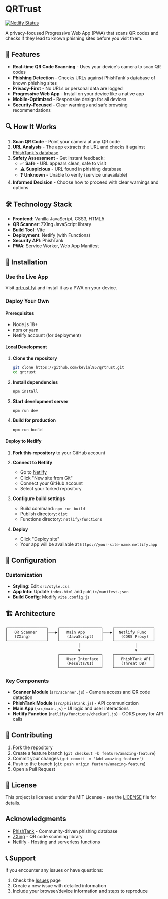 # QRTrust

[![Netlify Status](https://api.netlify.com/api/v1/badges/b6e5435d-23a4-40d8-8397-17f60b803dc8/deploy-status)](https://app.netlify.com/projects/qrtrust/deploys)

A privacy-focused Progressive Web App (PWA) that scans QR codes and checks if they lead to known phishing sites before you visit them.

## 🚀 Features

- **Real-time QR Code Scanning** - Uses your device's camera to scan QR codes
- **Phishing Detection** - Checks URLs against PhishTank's database of known phishing sites
- **Privacy-First** - No URLs or personal data are logged
- **Progressive Web App** - Install on your device like a native app
- **Mobile-Optimized** - Responsive design for all devices
- **Security-Focused** - Clear warnings and safe browsing recommendations

## 🔍 How It Works

1. **Scan QR Code** - Point your camera at any QR code
2. **URL Analysis** - The app extracts the URL and checks it against [PhishTank's database](https://phishtank.org)
3. **Safety Assessment** - Get instant feedback:
   - ✅ **Safe** - URL appears clean, safe to visit
   - ⚠️ **Suspicious** - URL found in phishing database
   - ❓ **Unknown** - Unable to verify (service unavailable)
4. **Informed Decision** - Choose how to proceed with clear warnings and options

## 🛠️ Technology Stack

- **Frontend**: Vanilla JavaScript, CSS3, HTML5
- **QR Scanner**: ZXing JavaScript library
- **Build Tool**: Vite
- **Deployment**: Netlify (with Functions)
- **Security API**: PhishTank
- **PWA**: Service Worker, Web App Manifest

## 📱 Installation

### Use the Live App
Visit [qrtrust.fyi](https://qrtrust.fyi) and install it as a PWA on your device.

### Deploy Your Own

#### Prerequisites
- Node.js 18+ 
- npm or yarn
- Netlify account (for deployment)

#### Local Development

1. **Clone the repository**
   ```bash
   git clone https://github.com/kevinl95/qrtrust.git
   cd qrtrust
   ```

2. **Install dependencies**
   ```bash
   npm install
   ```

3. **Start development server**
   ```bash
   npm run dev
   ```

4. **Build for production**
   ```bash
   npm run build
   ```

#### Deploy to Netlify

1. **Fork this repository** to your GitHub account

2. **Connect to Netlify**
   - Go to [Netlify](https://netlify.com)
   - Click "New site from Git"
   - Connect your GitHub account
   - Select your forked repository

3. **Configure build settings**
   - Build command: `npm run build`
   - Publish directory: `dist`
   - Functions directory: `netlify/functions`

4. **Deploy**
   - Click "Deploy site"
   - Your app will be available at `https://your-site-name.netlify.app`


## 🔧 Configuration


### Customization
- **Styling**: Edit `src/style.css`
- **App Info**: Update `index.html` and `public/manifest.json`
- **Build Config**: Modify `vite.config.js`

## 🏗️ Architecture

```
┌─────────────────┐    ┌──────────────────┐    ┌─────────────────┐
│   QR Scanner    │───▶│   Main App       │───▶│  Netlify Func   │
│   (ZXing)       │    │   (JavaScript)   │    │   (CORS Proxy)  │
└─────────────────┘    └──────────────────┘    └─────────────────┘
                                │                        │
                                ▼                        ▼
                       ┌──────────────────┐    ┌─────────────────┐
                       │   User Interface │    │   PhishTank API │
                       │   (Results/UI)   │    │   (Threat DB)   │
                       └──────────────────┘    └─────────────────┘
```

### Key Components

- **Scanner Module** (`src/scanner.js`) - Camera access and QR code detection
- **PhishTank Module** (`src/phishtank.js`) - API communication
- **Main App** (`src/main.js`) - UI logic and user interactions
- **Netlify Function** (`netlify/functions/checkurl.js`) - CORS proxy for API calls

## 🤝 Contributing

1. Fork the repository
2. Create a feature branch (`git checkout -b feature/amazing-feature`)
3. Commit your changes (`git commit -m 'Add amazing feature'`)
4. Push to the branch (`git push origin feature/amazing-feature`)
5. Open a Pull Request

## 📄 License

This project is licensed under the MIT License - see the [LICENSE](LICENSE) file for details.

## Acknowledgments

- [PhishTank](https://phishtank.org/) - Community-driven phishing database
- [ZXing](https://github.com/zxing-js/library) - QR code scanning library
- [Netlify](https://netlify.com/) - Hosting and serverless functions

## 📞 Support

If you encounter any issues or have questions:

1. Check the [Issues](https://github.com/yourusername/qrtrust/issues) page
2. Create a new issue with detailed information
3. Include your browser/device information and steps to reproduce
